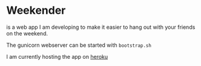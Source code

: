 # Weekender

is a web app I am developing to make it easier to hang out with your friends on the weekend.

The gunicorn webserver can be started with `bootstrap.sh`

I am currently hosting the app on [heroku](https://www.wkendr.herokuapp.com)
